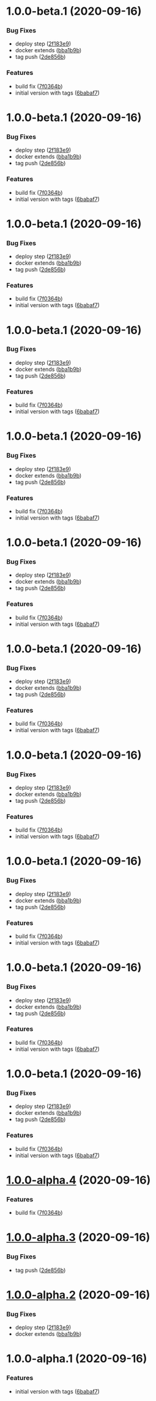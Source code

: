 # 1.0.0-beta.1 (2020-09-16)


### Bug Fixes

* deploy step ([2f183e9](https://git.emico.nl/hipex-services/docker-image-nginx/commit/2f183e9dc4d8e33c98cc73adba194fec64f82153))
* docker extends ([bba1b9b](https://git.emico.nl/hipex-services/docker-image-nginx/commit/bba1b9bda1f3f0b6a522205a168f903417f2c8f6))
* tag push ([2de856b](https://git.emico.nl/hipex-services/docker-image-nginx/commit/2de856bdbd360e9c78ac5efa0aab37302c16831f))


### Features

* build fix ([7f0364b](https://git.emico.nl/hipex-services/docker-image-nginx/commit/7f0364b7c90b0f13dfa6ee00bcc2a9edac61f1b5))
* initial version with tags ([6babaf7](https://git.emico.nl/hipex-services/docker-image-nginx/commit/6babaf74f6d5825446e9c0aa433a6ad395ff1035))

# 1.0.0-beta.1 (2020-09-16)


### Bug Fixes

* deploy step ([2f183e9](https://git.emico.nl/hipex-services/docker-image-nginx/commit/2f183e9dc4d8e33c98cc73adba194fec64f82153))
* docker extends ([bba1b9b](https://git.emico.nl/hipex-services/docker-image-nginx/commit/bba1b9bda1f3f0b6a522205a168f903417f2c8f6))
* tag push ([2de856b](https://git.emico.nl/hipex-services/docker-image-nginx/commit/2de856bdbd360e9c78ac5efa0aab37302c16831f))


### Features

* build fix ([7f0364b](https://git.emico.nl/hipex-services/docker-image-nginx/commit/7f0364b7c90b0f13dfa6ee00bcc2a9edac61f1b5))
* initial version with tags ([6babaf7](https://git.emico.nl/hipex-services/docker-image-nginx/commit/6babaf74f6d5825446e9c0aa433a6ad395ff1035))

# 1.0.0-beta.1 (2020-09-16)


### Bug Fixes

* deploy step ([2f183e9](https://git.emico.nl/hipex-services/docker-image-nginx/commit/2f183e9dc4d8e33c98cc73adba194fec64f82153))
* docker extends ([bba1b9b](https://git.emico.nl/hipex-services/docker-image-nginx/commit/bba1b9bda1f3f0b6a522205a168f903417f2c8f6))
* tag push ([2de856b](https://git.emico.nl/hipex-services/docker-image-nginx/commit/2de856bdbd360e9c78ac5efa0aab37302c16831f))


### Features

* build fix ([7f0364b](https://git.emico.nl/hipex-services/docker-image-nginx/commit/7f0364b7c90b0f13dfa6ee00bcc2a9edac61f1b5))
* initial version with tags ([6babaf7](https://git.emico.nl/hipex-services/docker-image-nginx/commit/6babaf74f6d5825446e9c0aa433a6ad395ff1035))

# 1.0.0-beta.1 (2020-09-16)


### Bug Fixes

* deploy step ([2f183e9](https://git.emico.nl/hipex-services/docker-image-nginx/commit/2f183e9dc4d8e33c98cc73adba194fec64f82153))
* docker extends ([bba1b9b](https://git.emico.nl/hipex-services/docker-image-nginx/commit/bba1b9bda1f3f0b6a522205a168f903417f2c8f6))
* tag push ([2de856b](https://git.emico.nl/hipex-services/docker-image-nginx/commit/2de856bdbd360e9c78ac5efa0aab37302c16831f))


### Features

* build fix ([7f0364b](https://git.emico.nl/hipex-services/docker-image-nginx/commit/7f0364b7c90b0f13dfa6ee00bcc2a9edac61f1b5))
* initial version with tags ([6babaf7](https://git.emico.nl/hipex-services/docker-image-nginx/commit/6babaf74f6d5825446e9c0aa433a6ad395ff1035))

# 1.0.0-beta.1 (2020-09-16)


### Bug Fixes

* deploy step ([2f183e9](https://git.emico.nl/hipex-services/docker-image-nginx/commit/2f183e9dc4d8e33c98cc73adba194fec64f82153))
* docker extends ([bba1b9b](https://git.emico.nl/hipex-services/docker-image-nginx/commit/bba1b9bda1f3f0b6a522205a168f903417f2c8f6))
* tag push ([2de856b](https://git.emico.nl/hipex-services/docker-image-nginx/commit/2de856bdbd360e9c78ac5efa0aab37302c16831f))


### Features

* build fix ([7f0364b](https://git.emico.nl/hipex-services/docker-image-nginx/commit/7f0364b7c90b0f13dfa6ee00bcc2a9edac61f1b5))
* initial version with tags ([6babaf7](https://git.emico.nl/hipex-services/docker-image-nginx/commit/6babaf74f6d5825446e9c0aa433a6ad395ff1035))

# 1.0.0-beta.1 (2020-09-16)


### Bug Fixes

* deploy step ([2f183e9](https://git.emico.nl/hipex-services/docker-image-nginx/commit/2f183e9dc4d8e33c98cc73adba194fec64f82153))
* docker extends ([bba1b9b](https://git.emico.nl/hipex-services/docker-image-nginx/commit/bba1b9bda1f3f0b6a522205a168f903417f2c8f6))
* tag push ([2de856b](https://git.emico.nl/hipex-services/docker-image-nginx/commit/2de856bdbd360e9c78ac5efa0aab37302c16831f))


### Features

* build fix ([7f0364b](https://git.emico.nl/hipex-services/docker-image-nginx/commit/7f0364b7c90b0f13dfa6ee00bcc2a9edac61f1b5))
* initial version with tags ([6babaf7](https://git.emico.nl/hipex-services/docker-image-nginx/commit/6babaf74f6d5825446e9c0aa433a6ad395ff1035))

# 1.0.0-beta.1 (2020-09-16)


### Bug Fixes

* deploy step ([2f183e9](https://git.emico.nl/hipex-services/docker-image-nginx/commit/2f183e9dc4d8e33c98cc73adba194fec64f82153))
* docker extends ([bba1b9b](https://git.emico.nl/hipex-services/docker-image-nginx/commit/bba1b9bda1f3f0b6a522205a168f903417f2c8f6))
* tag push ([2de856b](https://git.emico.nl/hipex-services/docker-image-nginx/commit/2de856bdbd360e9c78ac5efa0aab37302c16831f))


### Features

* build fix ([7f0364b](https://git.emico.nl/hipex-services/docker-image-nginx/commit/7f0364b7c90b0f13dfa6ee00bcc2a9edac61f1b5))
* initial version with tags ([6babaf7](https://git.emico.nl/hipex-services/docker-image-nginx/commit/6babaf74f6d5825446e9c0aa433a6ad395ff1035))

# 1.0.0-beta.1 (2020-09-16)


### Bug Fixes

* deploy step ([2f183e9](https://git.emico.nl/hipex-services/docker-image-nginx/commit/2f183e9dc4d8e33c98cc73adba194fec64f82153))
* docker extends ([bba1b9b](https://git.emico.nl/hipex-services/docker-image-nginx/commit/bba1b9bda1f3f0b6a522205a168f903417f2c8f6))
* tag push ([2de856b](https://git.emico.nl/hipex-services/docker-image-nginx/commit/2de856bdbd360e9c78ac5efa0aab37302c16831f))


### Features

* build fix ([7f0364b](https://git.emico.nl/hipex-services/docker-image-nginx/commit/7f0364b7c90b0f13dfa6ee00bcc2a9edac61f1b5))
* initial version with tags ([6babaf7](https://git.emico.nl/hipex-services/docker-image-nginx/commit/6babaf74f6d5825446e9c0aa433a6ad395ff1035))

# 1.0.0-beta.1 (2020-09-16)


### Bug Fixes

* deploy step ([2f183e9](https://git.emico.nl/hipex-services/docker-image-nginx/commit/2f183e9dc4d8e33c98cc73adba194fec64f82153))
* docker extends ([bba1b9b](https://git.emico.nl/hipex-services/docker-image-nginx/commit/bba1b9bda1f3f0b6a522205a168f903417f2c8f6))
* tag push ([2de856b](https://git.emico.nl/hipex-services/docker-image-nginx/commit/2de856bdbd360e9c78ac5efa0aab37302c16831f))


### Features

* build fix ([7f0364b](https://git.emico.nl/hipex-services/docker-image-nginx/commit/7f0364b7c90b0f13dfa6ee00bcc2a9edac61f1b5))
* initial version with tags ([6babaf7](https://git.emico.nl/hipex-services/docker-image-nginx/commit/6babaf74f6d5825446e9c0aa433a6ad395ff1035))

# 1.0.0-beta.1 (2020-09-16)


### Bug Fixes

* deploy step ([2f183e9](https://git.emico.nl/hipex-services/docker-image-nginx/commit/2f183e9dc4d8e33c98cc73adba194fec64f82153))
* docker extends ([bba1b9b](https://git.emico.nl/hipex-services/docker-image-nginx/commit/bba1b9bda1f3f0b6a522205a168f903417f2c8f6))
* tag push ([2de856b](https://git.emico.nl/hipex-services/docker-image-nginx/commit/2de856bdbd360e9c78ac5efa0aab37302c16831f))


### Features

* build fix ([7f0364b](https://git.emico.nl/hipex-services/docker-image-nginx/commit/7f0364b7c90b0f13dfa6ee00bcc2a9edac61f1b5))
* initial version with tags ([6babaf7](https://git.emico.nl/hipex-services/docker-image-nginx/commit/6babaf74f6d5825446e9c0aa433a6ad395ff1035))

# 1.0.0-beta.1 (2020-09-16)


### Bug Fixes

* deploy step ([2f183e9](https://git.emico.nl/hipex-services/docker-image-nginx/commit/2f183e9dc4d8e33c98cc73adba194fec64f82153))
* docker extends ([bba1b9b](https://git.emico.nl/hipex-services/docker-image-nginx/commit/bba1b9bda1f3f0b6a522205a168f903417f2c8f6))
* tag push ([2de856b](https://git.emico.nl/hipex-services/docker-image-nginx/commit/2de856bdbd360e9c78ac5efa0aab37302c16831f))


### Features

* build fix ([7f0364b](https://git.emico.nl/hipex-services/docker-image-nginx/commit/7f0364b7c90b0f13dfa6ee00bcc2a9edac61f1b5))
* initial version with tags ([6babaf7](https://git.emico.nl/hipex-services/docker-image-nginx/commit/6babaf74f6d5825446e9c0aa433a6ad395ff1035))

# [1.0.0-alpha.4](https://git.emico.nl/hipex-services/docker-image-nginx/compare/v1.0.0-alpha.3...v1.0.0-alpha.4) (2020-09-16)


### Features

* build fix ([7f0364b](https://git.emico.nl/hipex-services/docker-image-nginx/commit/7f0364b7c90b0f13dfa6ee00bcc2a9edac61f1b5))

# [1.0.0-alpha.3](https://git.emico.nl/hipex-services/docker-image-nginx/compare/v1.0.0-alpha.2...v1.0.0-alpha.3) (2020-09-16)


### Bug Fixes

* tag push ([2de856b](https://git.emico.nl/hipex-services/docker-image-nginx/commit/2de856bdbd360e9c78ac5efa0aab37302c16831f))

# [1.0.0-alpha.2](https://git.emico.nl/hipex-services/docker-image-nginx/compare/v1.0.0-alpha.1...v1.0.0-alpha.2) (2020-09-16)


### Bug Fixes

* deploy step ([2f183e9](https://git.emico.nl/hipex-services/docker-image-nginx/commit/2f183e9dc4d8e33c98cc73adba194fec64f82153))
* docker extends ([bba1b9b](https://git.emico.nl/hipex-services/docker-image-nginx/commit/bba1b9bda1f3f0b6a522205a168f903417f2c8f6))

# 1.0.0-alpha.1 (2020-09-16)


### Features

* initial version with tags ([6babaf7](https://git.emico.nl/hipex-services/docker-image-nginx/commit/6babaf74f6d5825446e9c0aa433a6ad395ff1035))
